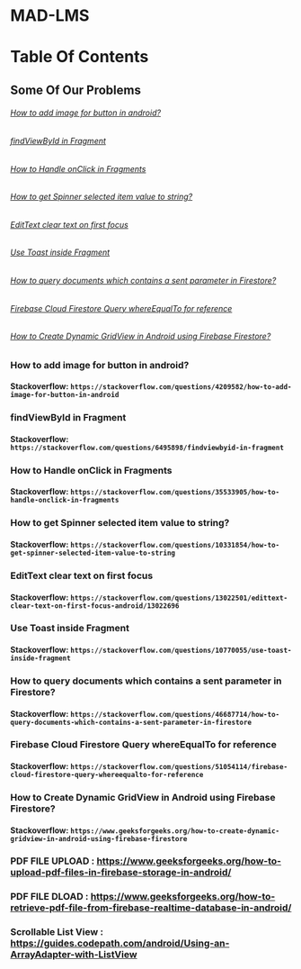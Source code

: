 # MAD-LMS
# Table Of Contents
## Some Of Our Problems
###### [How to add image for button in android?](#how-to-add-image-for-button-in-android-1)
###### [findViewById in Fragment](#findviewbyid-in-fragment-1)
###### [How to Handle onClick in Fragments](#how-to-handle-onclick-in-fragments-1)
###### [How to get Spinner selected item value to string?](#how-to-get-spinner-selected-item-value-to-string-1)
###### [EditText clear text on first focus](#EditText-clear-text-on-first-focus-1)
###### [Use Toast inside Fragment](#Use-Toast-inside-Fragment-1)
###### [How to query documents which contains a sent parameter in Firestore?](#How-to-query-documents-which-contains-a-sent-parameter-in-Firestore-1)
###### [Firebase Cloud Firestore Query whereEqualTo for reference](#Firebase-Cloud-Firestore-Query-whereEqualTo-for-reference-1)
###### [How to Create Dynamic GridView in Android using Firebase Firestore?](#How-to-Create-Dynamic-GridView-in-Android-using-Firebase-Firestore-1)

### How to add image for button in android?
#### Stackoverflow: `https://stackoverflow.com/questions/4209582/how-to-add-image-for-button-in-android`

### findViewById in Fragment 
#### Stackoverflow: `https://stackoverflow.com/questions/6495898/findviewbyid-in-fragment`

### How to Handle onClick in Fragments
#### Stackoverflow: `https://stackoverflow.com/questions/35533905/how-to-handle-onclick-in-fragments`

### How to get Spinner selected item value to string?
#### Stackoverflow: `https://stackoverflow.com/questions/10331854/how-to-get-spinner-selected-item-value-to-string`

### EditText clear text on first focus
#### Stackoverflow: `https://stackoverflow.com/questions/13022501/edittext-clear-text-on-first-focus-android/13022696`

### Use Toast inside Fragment
#### Stackoverflow: `https://stackoverflow.com/questions/10770055/use-toast-inside-fragment`

### How to query documents which contains a sent parameter in Firestore?
#### Stackoverflow: `https://stackoverflow.com/questions/46687714/how-to-query-documents-which-contains-a-sent-parameter-in-firestore`

### Firebase Cloud Firestore Query whereEqualTo for reference
#### Stackoverflow: `https://stackoverflow.com/questions/51054114/firebase-cloud-firestore-query-whereequalto-for-reference`

### How to Create Dynamic GridView in Android using Firebase Firestore?
#### Stackoverflow: `https://www.geeksforgeeks.org/how-to-create-dynamic-gridview-in-android-using-firebase-firestore`

### PDF FILE UPLOAD : https://www.geeksforgeeks.org/how-to-upload-pdf-files-in-firebase-storage-in-android/
### PDF FILE DLOAD : https://www.geeksforgeeks.org/how-to-retrieve-pdf-file-from-firebase-realtime-database-in-android/

### Scrollable List View : https://guides.codepath.com/android/Using-an-ArrayAdapter-with-ListView
